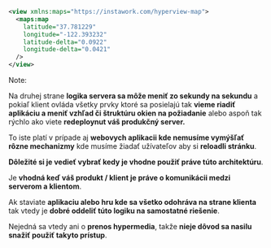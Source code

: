 ```xml
<view xmlns:maps="https://instawork.com/hyperview-map">
  <maps:map
    latitude="37.781229"
    longitude="-122.393232"
    latitude-delta="0.0922"
    longitude-delta="0.0421"
  />
</view>
```

Note:

Na druhej strane **logika servera sa môže meniť zo sekundy na sekundu** a pokiaľ klient ovláda všetky prvky ktoré sa posielajú tak **vieme riadiť aplikáciu a meniť vzhľad či štruktúru okien na požiadanie** alebo aspoň tak rýchlo ako viete **redeploynut váš produkčný server.**

To iste platí v prípade aj **webovych aplikacii kde nemusíme vymýšľať rôzne mechanizmy** kde musíme žiadať užívateľov aby si **reloadli stránku**.

**Dôležité si je vedieť vybrať kedy je vhodne použiť práve túto architektúru**.

Je **vhodná keď váš produkt / klient je práve o komunikácii medzi serverom a klientom**.

Ak staviate **aplikaciu alebo hru kde sa všetko odohráva na strane klienta** tak vtedy je **dobré oddeliť túto logiku na samostatné riešenie**.

Nejedná sa vtedy ani o **prenos hypermedia**, takže **nieje dôvod sa nasilu snažiť použiť takyto prístup**. 


